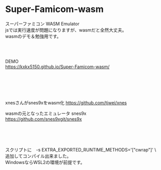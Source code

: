 # Super-Famicom-wasm
 スーパーファミコン WASM Emulator  
jsでは実行速度が問題になりますが、wasmだと全然大丈夫。  
wasmのデモ＆勉強用です。

<br><br>

DEMO  
https://kxkx5150.github.io/Super-Famicom-wasm/





<br><br><br><br>

xnesさんがsnes9xをwasm化
https://github.com/tjwei/xnes

wasmの元となったエミュレータ  snes9x  
https://github.com/snes9xgit/snes9x

<br><br><br>


スクリプトに　-s EXTRA_EXPORTED_RUNTIME_METHODS='["cwrap"]' \　  
追加してコンパイル出来ました。  
WindowsならWSL2の環境が前提です。

